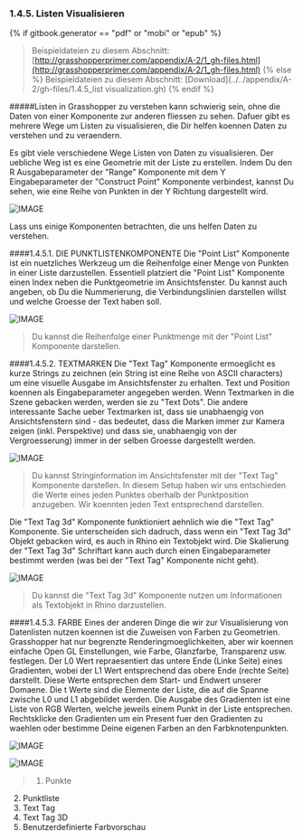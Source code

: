 ﻿### 1.4.5. Listen Visualisieren
{% if gitbook.generator == "pdf" or "mobi" or "epub" %}
>Beispieldateien zu diesem Abschnitt: [http://grasshopperprimer.com/appendix/A-2/1_gh-files.html](http://grasshopperprimer.com/appendix/A-2/1_gh-files.html)
{% else %}
>Beispieldateien zu diesem Abschnitt: [Download](../../appendix/A-2/gh-files/1.4.5_list visualization.gh)
{% endif %}

#####Listen in Grasshopper zu verstehen kann schwierig sein, ohne die Daten von einer Komponente zur anderen fliessen zu sehen. Dafuer gibt es mehrere Wege um Listen zu visualisieren, die Dir helfen koennen Daten zu verstehen und zu veraendern.

Es gibt viele verschiedene Wege Listen von Daten zu visualisieren. Der uebliche Weg ist es eine Geometrie mit der Liste zu erstellen. Indem Du den R Ausgabeparameter der "Range" Komponente mit dem Y Eingabeparameter der "Construct Point" Komponente verbindest, kannst Du sehen, wie eine Reihe von Punkten in der Y Richtung dargestellt wird.

![IMAGE](images/1-4-5/1-4-5_001-list-visualization.png)

Lass uns einige Komponenten betrachten, die uns helfen Daten zu verstehen.

####1.4.5.1. DIE PUNKTLISTENKOMPONENTE
Die "Point List" Komponente ist ein nuetzliches Werkzeug um die Reihenfolge einer Menge von Punkten in einer Liste darzustellen. Essentiell platziert die "Point List" Komponente einen Index neben die Punktgeometrie im Ansichtsfenster. Du kannst auch angeben, ob Du die Nummerierung, die Verbindungslinien darstellen willst und welche Groesse der Text haben soll.

![IMAGE](images/1-4-5/1-4-5_002-point-list.png)
>Du kannst die Reihenfolge einer Punktmenge mit der "Point List" Komponente darstellen.

####1.4.5.2. TEXTMARKEN
Die "Text Tag" Komponente ermoeglicht es kurze Strings zu zeichnen (ein String ist eine Reihe von ASCII characters) um eine visuelle Ausgabe im Ansichtsfenster zu erhalten. Text und Position koennen als Eingabeparameter angegeben werden. Wenn Textmarken in die Szene gebacken werden, werden sie zu "Text Dots". Die andere interessante Sache ueber Textmarken ist, dass sie unabhaengig von Ansichtsfenstern sind - das bedeutet, dass die Marken immer zur Kamera zeigen (inkl. Perspektive) und dass sie, unabhaengig von der Vergroesserung) immer in der selben Groesse dargestellt werden.

![IMAGE](images/1-4-5/1-4-5_003-text-tags.png)
>Du kannst Stringinformation im Ansichtsfenster mit der "Text Tag" Komponente darstellen. In diesem Setup haben wir uns entschieden die Werte eines jeden Punktes oberhalb der Punktposition anzugeben. Wir koennten jeden Text entsprechend darstellen.

Die "Text Tag 3d" Komponente funktioniert aehnlich wie die "Text Tag" Komponente. Sie unterscheiden sich dadruch, dass wenn ein "Text Tag 3d" Objekt gebacken wird, es auch in Rhino ein Textobjekt wird. Die Skalierung der "Text Tag 3d" Schriftart kann auch durch einen Eingabeparameter bestimmt werden (was bei der "Text Tag" Komponente nicht geht).

![IMAGE](images/1-4-5/1-4-5_004-text-tag-3d.png)
>Du kannst die "Text Tag 3d" Komponente nutzen um Informationen als Textobjekt in Rhino darzustellen.

####1.4.5.3. FARBE
Eines der anderen Dinge die wir zur Visualisierung von Datenlisten nutzen koennen ist die Zuweisen von Farben zu Geometrien. Grasshopper hat nur begrenzte Renderingmoeglichkeiten, aber wir koennen einfache Open GL Einstellungen, wie Farbe, Glanzfarbe, Transparenz usw. festlegen. Der L0 Wert repraesentiert das untere Ende (Linke Seite) eines Gradienten, wobei der L1 Wert entsprechend das obere Ende (rechte Seite) darstellt. Diese Werte entsprechen dem Start- und Endwert unserer Domaene. Die t Werte sind die Elemente der Liste, die auf die Spanne zwische L0 und L1 abgebildet werden. Die Ausgabe des Gradienten ist eine Liste von RGB Werten, welche jeweils einem Punkt in der Liste entsprechen. Rechtsklicke den Gradienten um ein Present fuer den Gradienten zu waehlen oder bestimme Deine eigenen Farben an den Farbknotenpunkten.

![IMAGE](images/1-4-5/1-4-5_005-custom-preview.png)

![IMAGE](images/1-4-5/1-4-5_006-visualization-example.png)
>1. Punkte
2. Punktliste
3. Text Tag
4. Text Tag 3D
5. Benutzerdefinierte Farbvorschau



